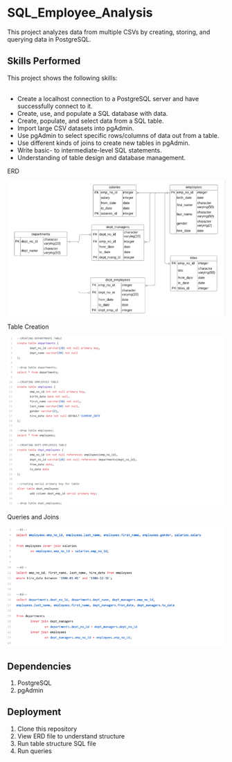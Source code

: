 # SQL_Employee_Analysis
This project analyzes data from multiple CSVs by creating, storing, and querying data in PostgreSQL.

## Skills Performed
This project shows the following skills:<br><br>
* Create a localhost connection to a PostgreSQL server and have successfully connect to it.<br>
* Create, use, and populate a SQL database with data.<br>
* Create, populate, and select data from a SQL table.<br>
* Import large CSV datasets into pgAdmin.<br>
* Use pgAdmin to select specific rows/columns of data out from a table.<br>
* Use different kinds of joins to create new tables in pgAdmin.<br>
* Write basic- to intermediate-level SQL statements.<br>
* Understanding of table design and database management.<br>

ERD

![ERD](https://github.com/AndreaMorgan/SQL_Employee_Analysis/blob/master/Images/ERD.png)


Table Creation

![Tables](https://github.com/AndreaMorgan/SQL_Employee_Analysis/blob/master/Images/SQL_Tables.png)


Queries and Joins

![Queries](https://github.com/AndreaMorgan/SQL_Employee_Analysis/blob/master/Images/SQL_queries.png)

## Dependencies
1. PostgreSQL 
2. pgAdmin

## Deployment
1. Clone this repository
2. View ERD file to understand structure
3. Run table structure SQL file
4. Run queries
